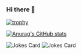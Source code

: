 ### Hi there 👋
[![trophy](https://github-profile-trophy.vercel.app/?username=miamib34ch)](https://github.com/miamib34ch/github-profile-trophy)

[![Anurag's GitHub stats](https://github-readme-stats.vercel.app/api?username=miamib34ch)](https://github.com/miamib34ch/github-readme-stats)


![Jokes Card](https://readme-jokes.vercel.app/api)
![Jokes Card](https://readme-jokes.vercel.app/api)
<!--
**miamib34ch/miamib34ch** is a ✨ _special_ ✨ repository because its `README.md` (this file) appears on your GitHub profile.

Here are some ideas to get you started:

- 🔭 I’m currently working on ...
- 🌱 I’m currently learning ...
- 👯 I’m looking to collaborate on ...
- 🤔 I’m looking for help with ...
- 💬 Ask me about ...
- 📫 How to reach me: ...
- 😄 Pronouns: ...
- ⚡ Fun fact: ...
-->
